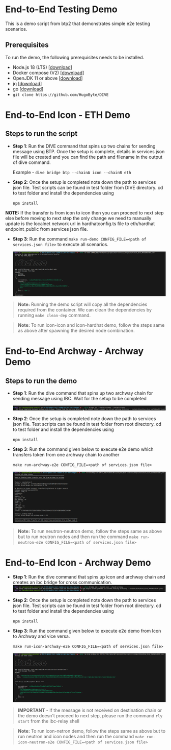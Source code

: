# End-to-End Testing Demo

This is a demo script from btp2 that demonstrates simple e2e testing scenarios.

## Prerequisites

To run the demo, the following prerequisites
 needs to be installed.

- Node.js 18 (LTS) \[[download](https://nodejs.org/en/download/)\]
- Docker compose (V2) \[[download](https://docs.docker.com/compose/install/)\]
- OpenJDK 11 or above \[[download](https://adoptium.net/)\]
- jq \[[download](https://github.com/stedolan/jq)\]
- go \[[download](https://go.dev/doc/install)\]
- `git clone https://github.com/HugoByte/DIVE`

# End-to-End Icon - ETH Demo

## Steps to run the script

- **Step 1**: Run the DIVE command that spins up two chains for sending message using BTP. Once the setup is complete, details in services json file will be created and you can find the path and filename in the output of dive command.

  Example - `dive bridge btp --chainA icon --chainB eth`

- **Step 2**: Once the setup is completed note down the path to services json file. Test scripts can be found in test folder from DIVE directory. cd to test folder and install the dependencies using 

  `npm install`

**NOTE:** If the transfer is from icon to icon then you can proceed to next step else before moving to next step the only change we need to manually update is the localnet network url in hardhatconfig.ts file to eth/hardhat endpoint_public from services json file. 

- **Step 3**: Run the command `make run-demo CONFIG_FILE=<path of services.json file>` to execute all scenarios.

  ![img1](img/../../img/run-demo.png)

> **Note:**
> Running the demo script will copy all the dependencies required from the container. We can clean the dependencies by running `make clean-dep` command.

> **Note:**
> To run icon-icon and icon-hardhat demo, follow the steps same as above after spawning the desired node combination.


# End-to-End Archway - Archway Demo

## Steps to run the demo

- **Step 1**: Run the dive command that spins up two archway chain for sending message using IBC. Wait for the setup to be completed

  ![img1](img/../../img/run-demo-archway.png)

- **Step 2**: Once the setup is completed note down the path to services json file. Test scripts can be found in test folder from root directory. cd to test folder and install the dependencies using 

  `npm install`

- **Step 3**: Run the command given below to execute e2e demo which transfers token from one archway chain to another 

  `make run-archway-e2e CONFIG_FILE=<path of services.json file>`

  ![img1](img/../../img/run-archway-e2e.png)

> **Note:**
> To run neutron-neutron demo, follow the steps same as above but to run neutron nodes and then run the command `make run-neutron-e2e CONFIG_FILE=<path of services.json file>`

# End-to-End Icon - Archway Demo

- **Step 1**: Run the dive command that spins up icon and archway chain and creates an ibc bridge for cross communication.
  ![img1](img/../../img/end-to-end.png)

- **Step 2**: Once the setup is completed note down the path to services json file. Test scripts can be found in test folder from root directory. cd to test folder and install the dependencies using 

  `npm install`

- **Step 3**: Run the command given below to execute e2e demo from Icon to Archway and vice versa.

  `make run-icon-archway-e2e CONFIG_FILE=<path of services.json file>`

  ![img1](img/../../img/run-icon-archway-e2e.png)

> **IMPORTANT** - If the message is not received on destination chain or the demo doesn't proceed to next step, please run the command `rly start` from the ibc-relay shell

> **Note:**
> To run icon-netron demo, follow the steps same as above but to run neutron and icon nodes and then run the command `make run-icon-neutron-e2e CONFIG_FILE=<path of services.json file>`


